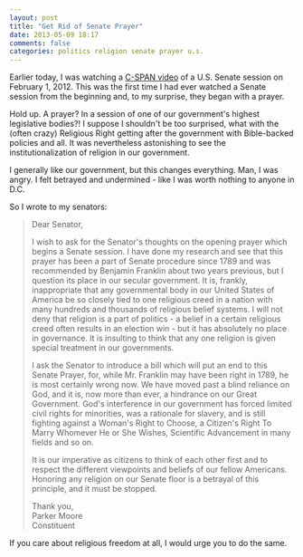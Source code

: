 ```yaml
---
layout: post
title: "Get Rid of Senate Prayer"
date: 2013-05-09 18:17
comments: false
categories: politics religion senate prayer u.s.
---
```


Earlier today, I was watching a [C-SPAN video][] of a U.S. Senate session on
February 1, 2012. This was the first time I had ever watched a Senate session
from the beginning and, to my surprise, they began with a prayer.

Hold up. A prayer? In a session of one of our government's highest legislative
bodies?! I suppose I shouldn't be too surprised, what with the (often crazy)
Religious Right getting after the government with Bible-backed policies and
all. It was nevertheless astonishing to see the institutionalization of religion
in our government.

I generally like our government, but this changes everything. Man, I was angry.
I felt betrayed and undermined - like I was worth nothing to anyone in D.C.

So I wrote to my senators:

> Dear Senator,
>
> I wish to ask for the Senator's thoughts on the opening prayer which begins a
> Senate session. I have done my research and see that this prayer has been a
> part of Senate procedure since 1789 and was recommended by Benjamin Franklin
> about two years previous, but I question its place in our secular government.
> It is, frankly, inappropriate that any governmental body in our United States
> of America be so closely tied to one religious creed in a nation with many
> hundreds and thousands of religious belief systems. I will not deny that
> religion is a part of politics - a belief in a certain religious creed often
> results in an election win - but it has absolutely no place in governance.
> It is insulting to think that any one religion is given special treatment in
> our governments.
>
> I ask the Senator to introduce a bill which will put an end to this Senate
> Prayer, for, while Mr. Franklin may have been right in 1789, he is most
> certainly wrong now. We have moved past a blind reliance on God, and it is,
> now more than ever, a hindrance on our Great Government.
> God's interference in our government has forced limited civil rights for
> minorities, was a rationale for slavery, and is still fighting against a
> Woman's Right to Choose, a Citizen's Right To Marry Whomever He or She Wishes,
> Scientific Advancement in many fields and so on.
>
> It is our imperative as citizens to think of each other first and to respect
> the different viewpoints and beliefs of our fellow Americans. Honoring any
> religion on our Senate floor is a betrayal of this principle, and it must be
> stopped.
>
> Thank you,<br />
> Parker Moore<br />
> Constituent

If you care about religious freedom at all, I would urge you to do the same.

[C-SPAN video]: http://www.c-spanvideo.org/program/SenateSession4967